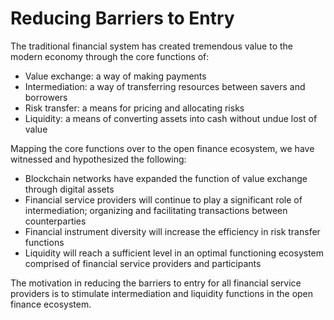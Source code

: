 # Reducing Barriers to Entry

The traditional financial system has created tremendous value to the modern economy through the core functions of: 

* Value exchange: a way of making payments
* Intermediation: a way of transferring resources between savers and borrowers
* Risk transfer: a means for pricing and allocating risks
* Liquidity: a means of converting assets into cash without undue lost of value

Mapping the core functions over to the open finance ecosystem, we have witnessed and hypothesized the following:  

* Blockchain networks have expanded the function of value exchange through digital assets
* Financial service providers will continue to play a significant role of intermediation; organizing and facilitating transactions between counterparties 
* Financial instrument diversity will increase the efficiency in risk transfer functions 
* Liquidity will reach a sufficient level in an optimal functioning ecosystem comprised of financial service providers and participants

The motivation in reducing the barriers to entry for all financial service providers is to stimulate intermediation and liquidity functions in the open finance ecosystem.  


